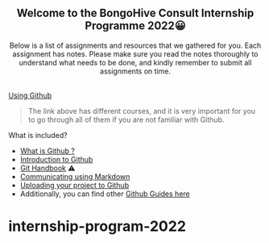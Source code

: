 
<h2 align="center"> ️Welcome to the BongoHive Consult Internship Programme 2022😀</h2>
<div align="center">
Below is a list of assignments and resources that we gathered for you. Each assignment has notes. Please make sure you read the notes thoroughly to understand what needs to be done, and kindly remember to submit all assignments on time.
 <br>
 <br>  
</div> 


[Using Github](https://lab.github.com/githubtraining/paths/first-day-on-github)  

> The link above has different courses, and it is very important for you to go through all of them if you are not familiar with Github.

What is included? 
- [What is Github ?](https://youtu.be/w3jLJU7DT5E)
- [Introduction to Github](https://lab.github.com/githubtraining/introduction-to-github)
- [Git Handbook](https://guides.github.com/introduction/git-handbook/) ⚠️
- [Communicating using Markdown](https://lab.github.com/githubtraining/communicating-using-markdown)
- [Uploading your project to Github](https://lab.github.com/githubtraining/uploading-your-project-to-github)
- Additionally, you can find other [Github Guides here](https://guides.github.com/)

# internship-program-2022
